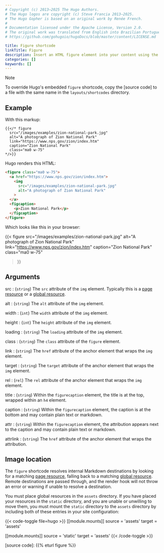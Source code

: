 ```yaml
---
# Copyright (c) 2013–2025 The Hugo Authors.
# The Hugo logos are copyright (c) Steve Francia 2013–2025.
# The Hugo Gopher is based on an original work by Renée French.
#
# Documentation licensed under the Apache License, Version 2.0.
# The original work was translated from English into Brazilian Portuguese.
# https://github.com/gohugoio/hugoDocs/blob/master/content/LICENSE.md

title: Figure shortcode
linkTitle: Figure
description: Insert an HTML figure element into your content using the figure shortcode.
categories: []
keywords: []
---
```


> [!note]
> To override Hugo's embedded `figure` shortcode, copy the [source code] to a file with the same name in the `layouts/shortcodes` directory.

## Example

With this markup:

```text
{{</* figure
  src="/images/examples/zion-national-park.jpg"
  alt="A photograph of Zion National Park"
  link="https://www.nps.gov/zion/index.htm"
  caption="Zion National Park"
  class="ma0 w-75"
*/>}}
```

Hugo renders this HTML:

```html
<figure class="ma0 w-75">
  <a href="https://www.nps.gov/zion/index.htm">
    <img 
      src="/images/examples/zion-national-park.jpg" 
      alt="A photograph of Zion National Park"
    >
  </a>
  <figcaption>
    <p>Zion National Park</p>
  </figcaption>
</figure>
```

Which looks like this in your browser:

{{< figure
  src="/images/examples/zion-national-park.jpg"
  alt="A photograph of Zion National Park"
  link="https://www.nps.gov/zion/index.htm"
  caption="Zion National Park"
  class="ma0 w-75"
>}}

## Arguments

src
: (`string`) The `src` attribute of the `img` element. Typically this is a [page resource](g) or a [global resource](g).

alt
: (`string`) The `alt` attribute of the `img` element.

width
: (`int`) The `width` attribute of the `img` element.

height
: (`int`) The `height` attribute of the `img` element.

loading
: (`string`) The `loading` attribute of the `img` element.

class
: (`string`) The `class` attribute of the `figure` element.

link
: (`string`) The `href` attribute of the anchor element that wraps the `img` element.

target
: (`string`) The `target` attribute of the anchor element that wraps the `img` element.

rel
: (`rel`) The `rel` attribute of the anchor element that wraps the `img` element.

title
: (`string`) Within the `figurecaption` element, the title is at the top, wrapped within an `h4` element.

caption
: (`string`) Within the `figurecaption` element, the caption is at the bottom and may contain plain text or markdown.

attr
: (`string`) Within the `figurecaption` element, the attribution appears next to the caption and may contain plain text or markdown.

attrlink
: (`string`) The `href` attribute of the anchor element that wraps the attribution.

## Image location

The `figure` shortcode resolves internal Markdown destinations by looking for a matching [page resource](g), falling back to a matching [global resource](g). Remote destinations are passed through, and the render hook will not throw an error or warning if unable to resolve a destination.

You must place global resources in the `assets` directory. If you have placed your resources in the `static` directory, and you are unable or unwilling to move them, you must mount the `static` directory to the `assets` directory by including both of these entries in your site configuration:

{{< code-toggle file=hugo >}}
[[module.mounts]]
source = 'assets'
target = 'assets'

[[module.mounts]]
source = 'static'
target = 'assets'
{{< /code-toggle >}}

[source code]: {{% eturl figure %}}
